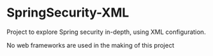 # SpringSecurity-XML
Project to explore Spring security in-depth, using XML configuration.

No web frameworks are used in the making of this project

